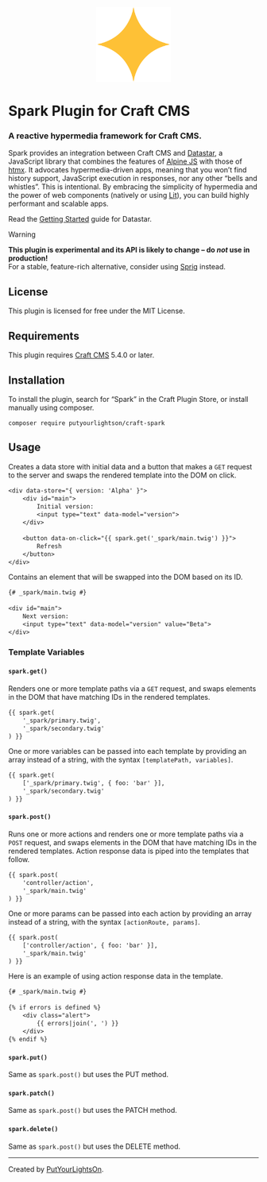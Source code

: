 <p align="center"><img width="150" src="https://raw.githubusercontent.com/putyourlightson/craft-spark/refs/heads/develop/src/icon.svg?token=GHSAT0AAAAAABUEIQTWQHGWPSK4IG7LEOUWZYMBAMQ"></p>

# Spark Plugin for Craft CMS

### A reactive hypermedia framework for Craft CMS.

Spark provides an integration between Craft CMS and [Datastar](https://data-star.dev), a JavaScript library that combines the features of [Alpine JS](https://alpinejs.dev/) with those of [htmx](https://htmx.org/). It advocates hypermedia-driven apps, meaning that you won’t find history support, JavaScript execution in responses, nor any other “bells and whistles”. This is intentional. By embracing the simplicity of hypermedia and the power of web components (natively or using [Lit](https://lit.dev/)), you can build highly performant and scalable apps.

Read the [Getting Started](https://data-star.dev/guide/getting_started) guide for Datastar.

> [!WARNING]  
> **This plugin is experimental and its API is likely to change – do _not_ use in production!**  
> For a stable, feature-rich alternative, consider using [Sprig](https://putyourlightson.com/sprig) instead.

## License

This plugin is licensed for free under the MIT License.

## Requirements

This plugin requires [Craft CMS](https://craftcms.com/) 5.4.0 or later.

## Installation

To install the plugin, search for “Spark” in the Craft Plugin Store, or install manually using composer.

```shell
composer require putyourlightson/craft-spark
```

## Usage

Creates a data store with initial data and a button that makes a `GET` request to the server and swaps the rendered template into the DOM on click.

```twig
<div data-store="{ version: 'Alpha' }">
    <div id="main">
        Initial version:
        <input type="text" data-model="version">
    </div>

    <button data-on-click="{{ spark.get('_spark/main.twig') }}">
        Refresh
    </button>
</div>
```

Contains an element that will be swapped into the DOM based on its ID.

```twig
{# _spark/main.twig #}

<div id="main">
    Next version:
    <input type="text" data-model="version" value="Beta">
</div>
```

### Template Variables

#### `spark.get()`

Renders one or more template paths via a `GET` request, and swaps elements in the DOM that have matching IDs in the rendered templates.

```twig
{{ spark.get(
    '_spark/primary.twig', 
    '_spark/secondary.twig'
) }}
```

One or more variables can be passed into each template by providing an array instead of a string, with the syntax `[templatePath, variables]`.

```twig
{{ spark.get(
    ['_spark/primary.twig', { foo: 'bar' }], 
    '_spark/secondary.twig'
) }}

```

#### `spark.post()`

Runs one or more actions and renders one or more template paths via a `POST` request, and swaps elements in the DOM that have matching IDs in the rendered templates. Action response data is piped into the templates that follow.

```twig
{{ spark.post(
    'controller/action', 
    '_spark/main.twig'
) }}
```

One or more params can be passed into each action by providing an array instead of a string, with the syntax `[actionRoute, params]`.

```twig
{{ spark.post(
    ['controller/action', { foo: 'bar' }], 
    '_spark/main.twig'
) }}
```

Here is an example of using action response data in the template.

```twig
{# _spark/main.twig #}

{% if errors is defined %}
    <div class="alert">
        {{ errors|join(', ') }}
    </div>
{% endif %}
```

#### `spark.put()`

Same as `spark.post()` but uses the PUT method.

#### `spark.patch()`

Same as `spark.post()` but uses the PATCH method.

#### `spark.delete()`

Same as `spark.post()` but uses the DELETE method.

---

Created by [PutYourLightsOn](https://putyourlightson.com/).
